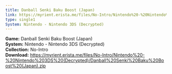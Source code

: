 ```yaml
---
title: Danball Senki Baku Boost (Japan)
link: https://myrient.erista.me/files/No-Intro/Nintendo%20-%20Nintendo%203DS%20(Decrypted)/Danball%20Senki%20Baku%20Boost%20(Japan).zip
type: single1
System: Nintendo - Nintendo 3DS (Decrypted)
---
```

<b>Game:</b> Danball Senki Baku Boost (Japan)<br>
<b>System:</b> Nintendo - Nintendo 3DS (Decrypted)<br>
<b>Collection:</b> No-Intro<br>
<b>Download:</b> https://myrient.erista.me/files/No-Intro/Nintendo%20-%20Nintendo%203DS%20(Decrypted)/Danball%20Senki%20Baku%20Boost%20(Japan).zip